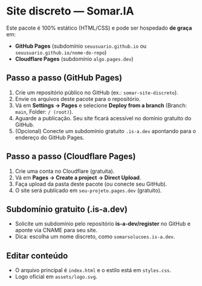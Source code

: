 # Site discreto — Somar.IA

Este pacote é 100% estático (HTML/CSS) e pode ser hospedado **de graça** em:
- **GitHub Pages** (subdomínio `seuusuario.github.io` ou `seuusuario.github.io/nome-do-repo`)
- **Cloudflare Pages** (subdomínio `algo.pages.dev`)

## Passo a passo (GitHub Pages)
1. Crie um repositório público no GitHub (ex.: `somar-site-discreto`).
2. Envie os arquivos deste pacote para o repositório.
3. Vá em **Settings → Pages** e selecione **Deploy from a branch** (Branch: `main`, Folder: `/ (root)`).
4. Aguarde a publicação. Seu site ficará acessível no domínio gratuito do GitHub.
5. (Opcional) Conecte um subdomínio gratuito `.is-a.dev` apontando para o endereço do GitHub Pages.

## Passo a passo (Cloudflare Pages)
1. Crie uma conta no Cloudflare (gratuita).
2. Vá em **Pages → Create a project → Direct Upload**.
3. Faça upload da pasta deste pacote (ou conecte seu GitHub).
4. O site será publicado em `seu-projeto.pages.dev` (gratuito).

## Subdomínio gratuito (.is-a.dev)
- Solicite um subdomínio pelo repositório **is-a-dev/register** no GitHub e aponte via CNAME para seu site.
- Dica: escolha um nome discreto, como `somarsolucoes.is-a.dev`.

## Editar conteúdo
- O arquivo principal é `index.html` e o estilo está em `styles.css`.
- Logo oficial em `assets/logo.svg`.
